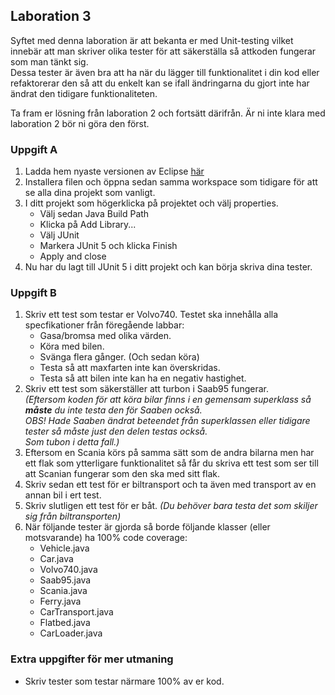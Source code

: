 ## Laboration 3

Syftet med denna laboration är att bekanta er med Unit-testing vilket innebär att man skriver olika tester 
för att säkerställa så attkoden fungerar som man tänkt sig.<br> 
Dessa tester är även bra att ha när du lägger till funktionalitet i din kod eller refaktorerar den så att du 
enkelt kan se ifall ändringarna du gjort inte har ändrat den tidigare funktionaliteten.<br>

Ta fram er lösning från laboration 2 och fortsätt därifrån. Är ni inte klara med laboration 2 bör ni göra den först.

### Uppgift A
1. Ladda hem nyaste versionen av Eclipse [här](https://www.eclipse.org/downloads/download.php?file=/oomph/epp/2018-12/R/eclipse-inst-win64.exe)
2. Installera filen och öppna sedan samma workspace som tidigare för att se alla dina projekt som vanligt.
3. I ditt projekt som högerklicka på projektet och välj properties.
    * Välj sedan Java Build Path 
    * Klicka på Add Library...
    * Välj JUnit
    * Markera JUnit 5 och klicka Finish
    * Apply and close
4. Nu har du lagt till JUnit 5 i ditt projekt och kan börja skriva dina tester.

### Uppgift B
1. Skriv ett test som testar er Volvo740. Testet ska innehålla alla specfikationer från föregående labbar:
    * Gasa/bromsa med olika värden.
    * Köra med bilen.
    * Svänga flera gånger. (Och sedan köra)
    * Testa så att maxfarten inte kan överskridas.
    * Testa så att bilen inte kan ha en negativ hastighet.
2. Skriv ett test som säkerställer att turbon i Saab95 fungerar. <br>
*(Eftersom koden för att köra bilar finns i en gemensam superklass så __måste__ du inte testa den för Saaben också. <br>
OBS! Hade Saaben ändrat beteendet från superklassen eller tidigare tester så måste just den delen testas också. <br>
Som tubon i detta fall.)*
3. Eftersom en Scania körs på samma sätt som de andra bilarna men har ett flak som ytterligare funktionalitet så får du skriva ett test som ser till att Scanian fungerar som den ska med sitt flak.
4. Skriv sedan ett test för er biltransport och ta även med transport av en annan bil i ert test.
5. Skriv slutligen ett test för er båt. *(Du behöver bara testa det som skiljer sig från biltransporten)*
6. När följande tester är gjorda så borde följande klasser (eller motsvarande) ha 100% code coverage:
    * Vehicle.java
    * Car.java
    * Volvo740.java
    * Saab95.java
    * Scania.java
    * Ferry.java
    * CarTransport.java
    * Flatbed.java
    * CarLoader.java


### Extra uppgifter för mer utmaning
  * Skriv tester som testar närmare 100% av er kod.
